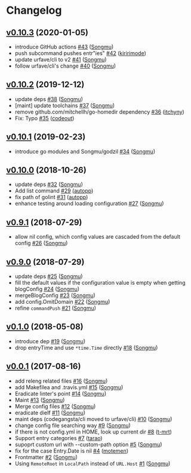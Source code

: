 # Changelog

## [v0.10.3](https://github.com/motemen/blogsync/compare/v0.10.2...v0.10.3) (2020-01-05)

* introduce GitHub actions [#43](https://github.com/motemen/blogsync/pull/43) ([Songmu](https://github.com/Songmu))
* push subcommand pushes entr"ies" [#42](https://github.com/motemen/blogsync/pull/42) ([kiririmode](https://github.com/kiririmode))
* update urfave/cli to v2 [#41](https://github.com/motemen/blogsync/pull/41) ([Songmu](https://github.com/Songmu))
* follow urfave/cli's change [#40](https://github.com/motemen/blogsync/pull/40) ([Songmu](https://github.com/Songmu))

## [v0.10.2](https://github.com/motemen/blogsync/compare/v0.10.1...v0.10.2) (2019-12-12)

* update deps [#38](https://github.com/motemen/blogsync/pull/38) ([Songmu](https://github.com/Songmu))
* [maint] update toolchains [#37](https://github.com/motemen/blogsync/pull/37) ([Songmu](https://github.com/Songmu))
* remove github.com/mitchellh/go-homedir dependency [#36](https://github.com/motemen/blogsync/pull/36) ([itchyny](https://github.com/itchyny))
* Fix: Typo [#35](https://github.com/motemen/blogsync/pull/35) ([codeout](https://github.com/codeout))

## [v0.10.1](https://github.com/motemen/blogsync/compare/v0.10.0...v0.10.1) (2019-02-23)

* introduce go modules and Songmu/godzil [#34](https://github.com/motemen/blogsync/pull/34) ([Songmu](https://github.com/Songmu))

## [v0.10.0](https://github.com/motemen/blogsync/compare/v0.9.1...v0.10.0) (2018-10-26)

* update deps [#32](https://github.com/motemen/blogsync/pull/32) ([Songmu](https://github.com/Songmu))
* Add list command [#29](https://github.com/motemen/blogsync/pull/29) ([autopp](https://github.com/autopp))
* fix path of golint [#31](https://github.com/motemen/blogsync/pull/31) ([autopp](https://github.com/autopp))
* enhance testing around loading configuration [#27](https://github.com/motemen/blogsync/pull/27) ([Songmu](https://github.com/Songmu))

## [v0.9.1](https://github.com/motemen/blogsync/compare/v0.9.0...v0.9.1) (2018-07-29)

* allow nil config, which config values are cascaded from the default config [#26](https://github.com/motemen/blogsync/pull/26) ([Songmu](https://github.com/Songmu))

## [v0.9.0](https://github.com/motemen/blogsync/compare/v0.1.0...v0.9.0) (2018-07-29)

* update deps [#25](https://github.com/motemen/blogsync/pull/25) ([Songmu](https://github.com/Songmu))
* fill the default values if the configuration value is empty when getting blogConfig [#24](https://github.com/motemen/blogsync/pull/24) ([Songmu](https://github.com/Songmu))
* mergeBlogConfig [#23](https://github.com/motemen/blogsync/pull/23) ([Songmu](https://github.com/Songmu))
* add config.OmitDomain [#22](https://github.com/motemen/blogsync/pull/22) ([Songmu](https://github.com/Songmu))
* refine `commandPush` [#21](https://github.com/motemen/blogsync/pull/21) ([Songmu](https://github.com/Songmu))

## [v0.1.0](https://github.com/motemen/blogsync/compare/v0.0.1...v0.1.0) (2018-05-08)

* introduce dep [#19](https://github.com/motemen/blogsync/pull/19) ([Songmu](https://github.com/Songmu))
* drop entryTime and use `*time.Time` directly [#18](https://github.com/motemen/blogsync/pull/18) ([Songmu](https://github.com/Songmu))

## [v0.0.1](https://github.com/motemen/blogsync/compare/acc350d...v0.0.1) (2017-08-16)

* add releng related files [#16](https://github.com/motemen/blogsync/pull/16) ([Songmu](https://github.com/Songmu))
* add Makefilea and .travis.yml [#15](https://github.com/motemen/blogsync/pull/15) ([Songmu](https://github.com/Songmu))
* Eradicate linter's point [#14](https://github.com/motemen/blogsync/pull/14) ([Songmu](https://github.com/Songmu))
* Maint [#13](https://github.com/motemen/blogsync/pull/13) ([Songmu](https://github.com/Songmu))
* Merge config files [#12](https://github.com/motemen/blogsync/pull/12) ([Songmu](https://github.com/Songmu))
* eradicate dieIf [#11](https://github.com/motemen/blogsync/pull/11) ([Songmu](https://github.com/Songmu))
* maint deps (codegangsta/cli moved to urfave/cli) [#10](https://github.com/motemen/blogsync/pull/10) ([Songmu](https://github.com/Songmu))
* change config file searching way [#9](https://github.com/motemen/blogsync/pull/9) ([Songmu](https://github.com/Songmu))
* if there is not config.yml in HOME, look up current dir [#8](https://github.com/motemen/blogsync/pull/8) ([t-mrt](https://github.com/t-mrt))
* Support entry categories [#7](https://github.com/motemen/blogsync/pull/7) ([tarao](https://github.com/tarao))
* supoprt custom url with --custom-path option [#5](https://github.com/motemen/blogsync/pull/5) ([Songmu](https://github.com/Songmu))
* fix for the case Entry.Date is nil [#4](https://github.com/motemen/blogsync/pull/4) ([motemen](https://github.com/motemen))
* Frontmatter [#2](https://github.com/motemen/blogsync/pull/2) ([Songmu](https://github.com/Songmu))
* Using `RemoteRoot` in `LocalPath` instead of `URL.Host` [#1](https://github.com/motemen/blogsync/pull/1) ([Songmu](https://github.com/Songmu))
